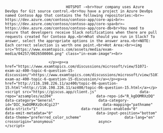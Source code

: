 <p class="card-text">
							
								HOTSPOT -<br>Your company uses Azure DevOps for Git source control.<br>You have a project in Azure DevOps named Contoso App that contains the following repositories:<br>✑ https://dev.azure.com/contoso/contoso-app/core-api<br>✑ https://dev.azure.com/contoso/contoso-app/core-spa<br>✑ https://dev.azure.com/contoso/contoso-app/core-db<br>You need to ensure that developers receive Slack notifications when there are pull requests created for Contoso App.<br>What should you run in Slack? To answer, select the appropriate options in the answer area.<br>NOTE: Each correct selection is worth one point.<br>Hot Area:<br><img src="https://www.examtopics.com/assets/media/exam-media/04257/0026500004.png" class="in-exam-image"><br>
							
						</p><p><a href="https://www.examtopics.com/discussions/microsoft/view/51071-exam-az-400-topic-6-question-15-discussion/">https://www.examtopics.com/discussions/microsoft/view/51071-exam-az-400-topic-6-question-15-discussion/</a></p><p><a href="http://116.198.226.11/az400/topic-06-question-15.html">http://116.198.226.11/az400/topic-06-question-15.html</a></p><script src="https://giscus.app/client.js"                    data-repo="azsamples/az204"                    data-repo-id="R_kgDOMRXzDQ"                    data-category="General"                    data-category-id="DIC_kwDOMRXzDc4Cgi27"                    data-mapping="pathname"                    data-strict="1"                    data-reactions-enabled="0"                    data-emit-metadata="0"                    data-input-position="bottom"                    data-theme="preferred_color_scheme"                    data-lang="en"                    crossorigin="anonymous"                    async>                    </script>